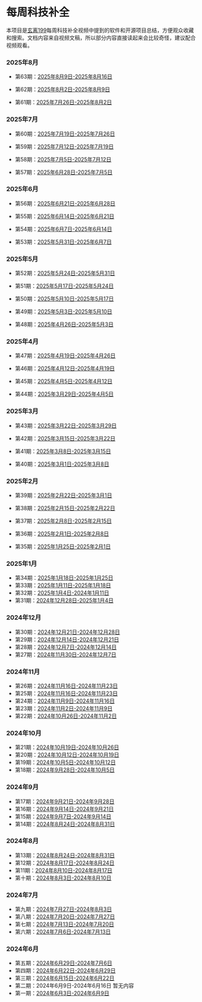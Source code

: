 # 每周科技补全

本项目是[玄离199](https://space.bilibili.com/67079745)每周科技补全视频中提到的软件和开源项目总结，方便观众收藏和搜索。文档内容来自视频文稿，所以部分内容直接读起来会比较奇怪，建议配合视频观看。


### 2025年8月

- 第63期：[2025年8月9日-2025年8月16日](https://github.com/xuanli199/weekly/blob/main/docs/63.md)

- 第62期：[2025年8月2日-2025年8月9日](https://github.com/xuanli199/weekly/blob/main/docs/62.md)

- 第61期：[2025年7月26日-2025年8月2日](https://github.com/xuanli199/weekly/blob/main/docs/61.md)

### 2025年7月

- 第60期：[2025年7月19日-2025年7月26日](https://github.com/xuanli199/weekly/blob/main/docs/60.md)

- 第59期：[2025年7月12日-2025年7月19日](https://github.com/xuanli199/weekly/blob/main/docs/59.md)

- 第58期：[2025年7月5日-2025年7月12日](https://github.com/xuanli199/weekly/blob/main/docs/58.md)

- 第57期：[2025年6月28日-2025年7月5日](https://github.com/xuanli199/weekly/blob/main/docs/57.md)

### 2025年6月

- 第56期：[2025年6月21日-2025年6月28日](https://github.com/xuanli199/weekly/blob/main/docs/56.md)

- 第55期：[2025年6月14日-2025年6月21日](https://github.com/xuanli199/weekly/blob/main/docs/55.md)

- 第54期：[2025年6月7日-2025年6月14日](https://github.com/xuanli199/weekly/blob/main/docs/54.md)

- 第53期：[2025年5月31日-2025年6月7日](https://github.com/xuanli199/weekly/blob/main/docs/53.md)

### 2025年5月

- 第52期：[2025年5月24日-2025年5月31日](https://github.com/xuanli199/weekly/blob/main/docs/52.md)

- 第51期：[2025年5月17日-2025年5月24日](https://github.com/xuanli199/weekly/blob/main/docs/51.md)

- 第50期：[2025年5月10日-2025年5月17日](https://github.com/xuanli199/weekly/blob/main/docs/50.md)

- 第49期：[2025年5月3日-2025年5月10日](https://github.com/xuanli199/weekly/blob/main/docs/49.md)

- 第48期：[2025年4月26日-2025年5月3日](https://github.com/xuanli199/weekly/blob/main/docs/48.md)

### 2025年4月


- 第47期：[2025年4月19日-2025年4月26日](https://github.com/xuanli199/weekly/blob/main/docs/47.md)

- 第46期：[2025年4月12日-2025年4月19日](https://github.com/xuanli199/weekly/blob/main/docs/46.md)

- 第45期：[2025年4月5日-2025年4月12日](https://github.com/xuanli199/weekly/blob/main/docs/45.md)

- 第44期：[2025年3月29日-2025年4月5日](https://github.com/xuanli199/weekly/blob/main/docs/44.md)

### 2025年3月


- 第43期：[2025年3月22日-2025年3月29日](https://github.com/xuanli199/weekly/blob/main/docs/43.md)

- 第42期：[2025年3月15日-2025年3月22日](https://github.com/xuanli199/weekly/blob/main/docs/42.md)

- 第41期：[2025年3月8日-2025年3月15日](https://github.com/xuanli199/weekly/blob/main/docs/41.md)
- 第40期：[2025年3月1日-2025年3月8日](https://github.com/xuanli199/weekly/blob/main/docs/40.md)

### 2025年2月

- 第39期：[2025年2月22日-2025年3月1日](https://github.com/xuanli199/weekly/blob/main/docs/39.md)

- 第38期：[2025年2月15日-2025年2月22日](https://github.com/xuanli199/weekly/blob/main/docs/38.md)
- 第37期：[2025年2月8日-2025年2月15日](https://github.com/xuanli199/weekly/blob/main/docs/37.md)
- 第36期：[2025年2月1日-2025年2月8日](https://github.com/xuanli199/weekly/blob/main/docs/36.md)
- 第35期：[2025年1月25日-2025年2月1日](https://github.com/xuanli199/weekly/blob/main/docs/35.md)

### 2025年1月

- 第34期：[2025年1月18日-2025年1月25日](https://github.com/xuanli199/weekly/blob/main/docs/34.md)
- 第33期：[2025年1月11日-2025年1月18日](https://github.com/xuanli199/weekly/blob/main/docs/33.md)
- 第32期：[2025年1月4日-2024年1月11日](https://github.com/xuanli199/weekly/blob/main/docs/32.md)
- 第31期：[2024年12月28日-2025年1月4日](https://github.com/xuanli199/weekly/blob/main/docs/31.md)

### 2024年12月

- 第30期：[2024年12月21日-2024年12月28日](https://github.com/xuanli199/weekly/blob/main/docs/30.md)
- 第29期：[2024年12月14日-2024年12月21日](https://github.com/xuanli199/weekly/blob/main/docs/29.md)
- 第28期：[2024年12月7日-2024年12月14日](https://github.com/xuanli199/weekly/blob/main/docs/28.md)
- 第27期：[2024年11月30日-2024年12月7日](https://github.com/xuanli199/weekly/blob/main/docs/27.md)

### 2024年11月

- 第26期：[2024年11月16日-2024年11月23日](https://github.com/xuanli199/weekly/blob/main/docs/26.md)
- 第25期：[2024年11月16日-2024年11月23日](https://github.com/xuanli199/weekly/blob/main/docs/25.md)
- 第24期：[2024年11月9日-2024年11月16日](https://github.com/xuanli199/weekly/blob/main/docs/24.md)
- 第23期：[2024年11月2日-2024年11月9日](https://github.com/xuanli199/weekly/blob/main/docs/23.md)
- 第22期：[2024年10月26日-2024年11月2日](https://github.com/xuanli199/weekly/blob/main/docs/22.md)

### 2024年10月

- 第21期：[2024年10月19日-2024年10月26日](https://github.com/xuanli199/weekly/blob/main/docs/21.md)
- 第20期：[2024年10月12日-2024年10月19日](https://github.com/xuanli199/weekly/blob/main/docs/20.md)
- 第19期：[2024年10月5日-2024年10月12日](https://github.com/xuanli199/weekly/blob/main/docs/19.md)
- 第18期：[2024年9月28日-2024年10月5日](https://github.com/xuanli199/weekly/blob/main/docs/18.md)

### 2024年9月

- 第17期：[2024年9月21日-2024年9月28日](https://github.com/xuanli199/weekly/blob/main/docs/17.md)
- 第16期：[2024年9月14日-2024年9月21日](https://github.com/xuanli199/weekly/blob/main/docs/16.md)
- 第15期：[2024年9月7日-2024年9月14日](https://github.com/xuanli199/weekly/blob/main/docs/15.md)
- 第14期：[2024年8月24日-2024年8月31日](https://github.com/xuanli199/weekly/blob/main/docs/14.md)

### 2024年8月

- 第13期：[2024年8月24日-2024年8月31日](https://github.com/xuanli199/weekly/blob/main/docs/13.md)
- 第12期：[2024年8月17日-2024年8月24日](https://github.com/xuanli199/weekly/blob/main/docs/12.md)
- 第11期：[2024年8月10日-2024年8月17日](https://github.com/xuanli199/weekly/blob/main/docs/11.md)
- 第十期：[2024年8月3日-2024年8月10日](https://github.com/xuanli199/weekly/blob/main/docs/10.md)

### 2024年7月

- 第九期：[2024年7月27日-2024年8月3日](https://github.com/xuanli199/weekly/blob/main/docs/09.md)
- 第八期：[2024年7月20日-2024年7月27日](https://github.com/xuanli199/weekly/blob/main/docs/08.md)
- 第七期：[2024年7月13日-2024年7月20日](https://github.com/xuanli199/weekly/blob/main/docs/07.md)
- 第六期：[2024年7月6日-2024年7月13日](https://github.com/xuanli199/weekly/blob/main/docs/06.md)

### 2024年6月

- 第五期：[2024年6月29日-2024年7月6日](https://github.com/xuanli199/weekly/blob/main/docs/05.md)
- 第四期：[2024年6月22日-2024年6月29日](https://github.com/xuanli199/weekly/blob/main/docs/04.md)
- 第三期：[2024年6月15日-2024年6月22日](https://github.com/xuanli199/weekly/blob/main/docs/03.md)
- 第二期：2024年6月9日-2024年6月16日 暂无内容
- 第一期：[2024年6月3日-2024年6月9日](https://github.com/xuanli199/weekly/blob/main/docs/01.md)
  

